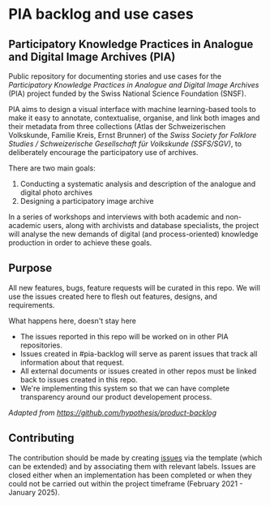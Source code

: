 # PIA backlog and use cases

## Participatory Knowledge Practices in Analogue and Digital Image Archives (PIA)

Public repository for documenting stories and use cases for the _Participatory Knowledge Practices in Analogue and Digital Image Archives_ (PIA) project funded by the Swiss National Science Foundation (SNSF). 

PIA aims to design a visual interface with machine learning-based tools to make it easy to annotate, contextualise, organise, and link both images and their metadata from three collections (Atlas der Schweizerischen Volkskunde, Familie Kreis, Ernst Brunner) of the _Swiss Society for Folklore Studies / Schweizerische Gesellschaft für Volkskunde (SSFS/SGV)_, to deliberately encourage the participatory use of archives.

There are two main goals:

1. Conducting a systematic analysis and description of the analogue and digital photo archives
2. Designing a participatory image archive

In a series of workshops and interviews with both academic and non-academic users, along with archivists and database specialists, the project will analyse the new demands of digital (and process-oriented) knowledge production in order to achieve these goals.

## Purpose

All new features, bugs, feature requests will be curated in this repo. We will use the issues created here to flesh out features, designs, and requirements.

What happens here, doesn't stay here

- The issues reported in this repo will be worked on in other PIA repositories.
- Issues created in #pia-backlog will serve as parent issues that track all information about that request.
- All external documents or issues created in other repos must be linked back to issues created in this repo.
- We're implementing this system so that we can have complete transparency around our product developement process.

_Adapted from https://github.com/hypothesis/product-backlog_

## Contributing

The contribution should be made by creating [issues](https://github.com/Participatory-Image-Archives/pia-stories/issues) via the template (which can be extended) and by associating them with relevant labels. Issues are closed either when an implementation has been completed or when they could not be carried out within the project timeframe (February 2021 - January 2025).
